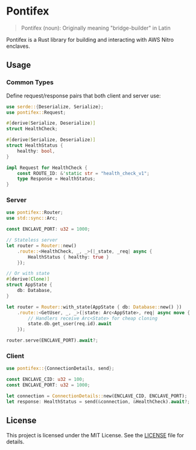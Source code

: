 # Pontifex

> Pontifex (noun): Originally meaning "bridge-builder" in Latin

Pontifex is a Rust library for building and interacting with AWS Nitro enclaves.

## Usage

### Common Types

Define request/response pairs that both client and server use:

```rust
use serde::{Deserialize, Serialize};
use pontifex::Request;

#[derive(Serialize, Deserialize)]
struct HealthCheck;

#[derive(Serialize, Deserialize)]
struct HealthStatus {
    healthy: bool,
}

impl Request for HealthCheck {
    const ROUTE_ID: &'static str = "health_check_v1";
    type Response = HealthStatus;
}
```

### Server

```rust
use pontifex::Router;
use std::sync::Arc;

const ENCLAVE_PORT: u32 = 1000;

// Stateless server
let router = Router::new()
    .route::<HealthCheck, _, _>(|_state, _req| async {
        HealthStatus { healthy: true }
    });

// Or with state
#[derive(Clone)]
struct AppState {
    db: Database,
}

let router = Router::with_state(AppState { db: Database::new() })
    .route::<GetUser, _, _>(|state: Arc<AppState>, req| async move {
        // Handlers receive Arc<State> for cheap cloning
        state.db.get_user(req.id).await
    });

router.serve(ENCLAVE_PORT).await?;
```

### Client

```rust
use pontifex::{ConnectionDetails, send};

const ENCLAVE_CID: u32 = 100;
const ENCLAVE_PORT: u32 = 1000;

let connection = ConnectionDetails::new(ENCLAVE_CID, ENCLAVE_PORT);
let response: HealthStatus = send(&connection, &HealthCheck).await?;
```

## License

This project is licensed under the MIT License. See the [LICENSE](LICENSE) file for details.
